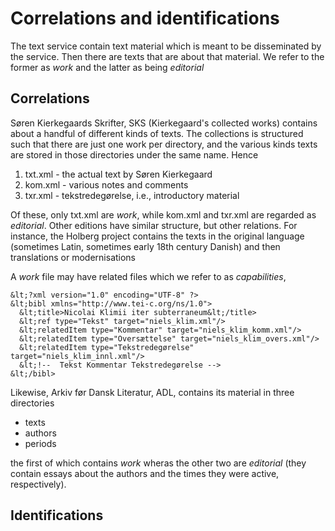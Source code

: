 
# Correlations and identifications

The text service contain text material which is meant to be
disseminated by the service. Then there are texts that are about that
material. We refer to the former as *work* and the latter as being
*editorial*

## Correlations

Søren Kierkegaards Skrifter, SKS (Kierkegaard's collected works)
contains about a handful of different kinds of texts. The collections
is structured such that there are just one work per directory, and the
various kinds texts are stored in those directories under the same
name. Hence

1. txt.xml - the actual text by Søren Kierkegaard
2. kom.xml - various notes and comments
3. txr.xml - tekstredegørelse, i.e., introductory material

Of these, only txt.xml are *work*, while kom.xml and txr.xml are
regarded as *editorial*. Other editions have similar structure, but
other relations. For instance, the Holberg project contains the texts
in the original language (sometimes Latin, sometimes early 18th
century Danish) and then translations or modernisations

A *work* file may have related files which we refer to as *capabilities*, 
```
&lt;?xml version="1.0" encoding="UTF-8" ?>
&lt;bibl xmlns="http://www.tei-c.org/ns/1.0">
  &lt;title>Nicolai Klimii iter subterraneum&lt;/title>
  &lt;ref type="Tekst" target="niels_klim.xml"/>
  &lt;relatedItem type="Kommentar" target="niels_klim_komm.xml"/>
  &lt;relatedItem type="Oversættelse" target="niels_klim_overs.xml"/>
  &lt;relatedItem type="Tekstredegørelse" target="niels_klim_innl.xml"/>
  &lt;!--  Tekst Kommentar Tekstredegørelse -->
&lt;/bibl>
```



Likewise, Arkiv før Dansk Literatur, ADL, contains its material in
three directories

* texts
* authors
* periods

the first of which contains *work* wheras the other two are
*editorial* (they contain essays about the authors and the times they
were active, respectively).

 

## Identifications